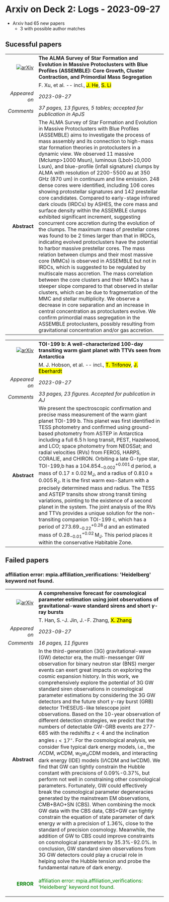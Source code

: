 # Arxiv on Deck 2: Logs - 2023-09-27

* Arxiv had 65 new papers
    * 3 with possible author matches

## Sucessful papers


|||
|---:|:---|
| [![arXiv](https://img.shields.io/badge/arXiv-arXiv:2309.14684-b31b1b.svg)](https://arxiv.org/abs/arXiv:2309.14684) | **The ALMA Survey of Star Formation and Evolution in Massive Protoclusters  with Blue Profiles (ASSEMBLE): Core Growth, Cluster Contraction, and  Primordial Mass Segregation**  |
|| F. Xu, et al. -- incl., <mark>J. He</mark>, <mark>S. Li</mark> |
|*Appeared on*| *2023-09-27*|
|*Comments*| *37 pages, 13 figures, 5 tables; accepted for publication in ApJS*|
|**Abstract**| The ALMA Survey of Star Formation and Evolution in Massive Protoclusters with Blue Profiles (ASSEMBLE) aims to investigate the process of mass assembly and its connection to high-mass star formation theories in protoclusters in a dynamic view. We observed 11 massive (Mclump>1000 Msun), luminous (Lbol>10,000 Lsun), and blue-profile (infall signature) clumps by ALMA with resolution of 2200-5500 au at 350 GHz (870 um) in continuum and line emission. 248 dense cores were identified, including 106 cores showing protostellar signatures and 142 prestellar core candidates. Compared to early-stage infrared dark clouds (IRDCs) by ASHES, the core mass and surface density within the ASSEMBLE clumps exhibited significant increment, suggesting concurrent core accretion during the evolution of the clumps. The maximum mass of prestellar cores was found to be 2 times larger than that in IRDCs, indicating evolved protoclusters have the potential to harbor massive prestellar cores. The mass relation between clumps and their most massive core (MMCs) is observed in ASSEMBLE but not in IRDCs, which is suggested to be regulated by multiscale mass accretion. The mass correlation between the core clusters and their MMCs has a steeper slope compared to that observed in stellar clusters, which can be due to fragmentation of the MMC and stellar multiplicity. We observe a decrease in core separation and an increase in central concentration as protoclusters evolve. We confirm primordial mass segregation in the ASSEMBLE protoclusters, possibly resulting from gravitational concentration and/or gas accretion. |


|||
|---:|:---|
| [![arXiv](https://img.shields.io/badge/arXiv-arXiv:2309.14915-b31b1b.svg)](https://arxiv.org/abs/arXiv:2309.14915) | **TOI-199 b: A well-characterized 100-day transiting warm giant planet  with TTVs seen from Antarctica**  |
|| M. J. Hobson, et al. -- incl., <mark>T. Trifonov</mark>, <mark>J. Eberhardt</mark> |
|*Appeared on*| *2023-09-27*|
|*Comments*| *33 pages, 23 figures. Accepted for publication in AJ*|
|**Abstract**| We present the spectroscopic confirmation and precise mass measurement of the warm giant planet TOI-199 b. This planet was first identified in TESS photometry and confirmed using ground-based photometry from ASTEP in Antarctica including a full 6.5$\,$h long transit, PEST, Hazelwood, and LCO; space photometry from NEOSSat; and radial velocities (RVs) from FEROS, HARPS, CORALIE, and CHIRON. Orbiting a late G-type star, TOI-199\,b has a $\mathrm{104.854_{-0.002}^{+0.001} \, d}$ period, a mass of $\mathrm{0.17\pm0.02 \, M_J}$, and a radius of $\mathrm{0.810\pm0.005 \, R_J}$. It is the first warm exo-Saturn with a precisely determined mass and radius. The TESS and ASTEP transits show strong transit timing variations, pointing to the existence of a second planet in the system. The joint analysis of the RVs and TTVs provides a unique solution for the non-transiting companion TOI-199 c, which has a period of $\mathrm{273.69_{-0.22}^{+0.26} \, d}$ and an estimated mass of $\mathrm{0.28_{-0.01}^{+0.02} \, M_J}$. This period places it within the conservative Habitable Zone. |

## Failed papers

### affiliation error: mpia.affiliation_verifications: 'Heidelberg' keyword not found. 


|||
|---:|:---|
| [![arXiv](https://img.shields.io/badge/arXiv-arXiv:2309.14965-b31b1b.svg)](https://arxiv.org/abs/arXiv:2309.14965) | **A comprehensive forecast for cosmological parameter estimation using  joint observations of gravitational-wave standard sirens and short  $γ$-ray bursts**  |
|| T. Han, S.-J. Jin, J.-F. Zhang, <mark>X. Zhang</mark> |
|*Appeared on*| *2023-09-27*|
|*Comments*| *16 pages, 11 figures*|
|**Abstract**| In the third-generation (3G) gravitational-wave (GW) detector era, the multi-messenger GW observation for binary neutron star (BNS) merger events can exert great impacts on exploring the cosmic expansion history. In this work, we comprehensively explore the potential of 3G GW standard siren observations in cosmological parameter estimations by considering the 3G GW detectors and the future short $\gamma$-ray burst (GRB) detector THESEUS-like telescope joint observations. Based on the 10-year observation of different detection strategies, we predict that the numbers of detectable GW-GRB events are 277-685 with the redshifts $z<4$ and the inclination angles $\iota<17^{\circ}$. For the cosmological analysis, we consider five typical dark energy models, i.e., the $\Lambda$CDM, $w$CDM, $w_0w_a$CDM models, and interacting dark energy (IDE) models (I$\Lambda$CDM and I$w$CDM). We find that GW can tightly constrain the Hubble constant with precisions of $0.09\%$-$0.37\%$, but perform not well in constraining other cosmological parameters. Fortunately, GW could effectively break the cosmological parameter degeneracies generated by the mainstream EM observations, CMB+BAO+SN (CBS). When combining the mock GW data with the CBS data, CBS+GW can tightly constrain the equation of state parameter of dark energy $w$ with a precision of $1.36\%$, close to the standard of precision cosmology. Meanwhile, the addition of GW to CBS could improve constraints on cosmological parameters by $35.3\%$-$92.0\%$. In conclusion, GW standard siren observations from 3G GW detectors could play a crucial role in helping solve the Hubble tension and probe the fundamental nature of dark energy. |
|<p style="color:green"> **ERROR** </p>| <p style="color:green">affiliation error: mpia.affiliation_verifications: 'Heidelberg' keyword not found.</p> |

